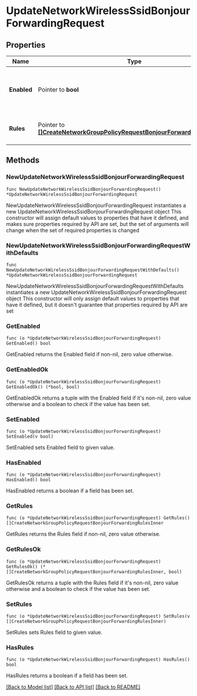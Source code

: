# UpdateNetworkWirelessSsidBonjourForwardingRequest

## Properties

Name | Type | Description | Notes
------------ | ------------- | ------------- | -------------
**Enabled** | Pointer to **bool** | If true, Bonjour forwarding is enabled on this SSID. | [optional] 
**Rules** | Pointer to [**[]CreateNetworkGroupPolicyRequestBonjourForwardingRulesInner**](CreateNetworkGroupPolicyRequestBonjourForwardingRulesInner.md) | List of bonjour forwarding rules. | [optional] 

## Methods

### NewUpdateNetworkWirelessSsidBonjourForwardingRequest

`func NewUpdateNetworkWirelessSsidBonjourForwardingRequest() *UpdateNetworkWirelessSsidBonjourForwardingRequest`

NewUpdateNetworkWirelessSsidBonjourForwardingRequest instantiates a new UpdateNetworkWirelessSsidBonjourForwardingRequest object
This constructor will assign default values to properties that have it defined,
and makes sure properties required by API are set, but the set of arguments
will change when the set of required properties is changed

### NewUpdateNetworkWirelessSsidBonjourForwardingRequestWithDefaults

`func NewUpdateNetworkWirelessSsidBonjourForwardingRequestWithDefaults() *UpdateNetworkWirelessSsidBonjourForwardingRequest`

NewUpdateNetworkWirelessSsidBonjourForwardingRequestWithDefaults instantiates a new UpdateNetworkWirelessSsidBonjourForwardingRequest object
This constructor will only assign default values to properties that have it defined,
but it doesn't guarantee that properties required by API are set

### GetEnabled

`func (o *UpdateNetworkWirelessSsidBonjourForwardingRequest) GetEnabled() bool`

GetEnabled returns the Enabled field if non-nil, zero value otherwise.

### GetEnabledOk

`func (o *UpdateNetworkWirelessSsidBonjourForwardingRequest) GetEnabledOk() (*bool, bool)`

GetEnabledOk returns a tuple with the Enabled field if it's non-nil, zero value otherwise
and a boolean to check if the value has been set.

### SetEnabled

`func (o *UpdateNetworkWirelessSsidBonjourForwardingRequest) SetEnabled(v bool)`

SetEnabled sets Enabled field to given value.

### HasEnabled

`func (o *UpdateNetworkWirelessSsidBonjourForwardingRequest) HasEnabled() bool`

HasEnabled returns a boolean if a field has been set.

### GetRules

`func (o *UpdateNetworkWirelessSsidBonjourForwardingRequest) GetRules() []CreateNetworkGroupPolicyRequestBonjourForwardingRulesInner`

GetRules returns the Rules field if non-nil, zero value otherwise.

### GetRulesOk

`func (o *UpdateNetworkWirelessSsidBonjourForwardingRequest) GetRulesOk() (*[]CreateNetworkGroupPolicyRequestBonjourForwardingRulesInner, bool)`

GetRulesOk returns a tuple with the Rules field if it's non-nil, zero value otherwise
and a boolean to check if the value has been set.

### SetRules

`func (o *UpdateNetworkWirelessSsidBonjourForwardingRequest) SetRules(v []CreateNetworkGroupPolicyRequestBonjourForwardingRulesInner)`

SetRules sets Rules field to given value.

### HasRules

`func (o *UpdateNetworkWirelessSsidBonjourForwardingRequest) HasRules() bool`

HasRules returns a boolean if a field has been set.


[[Back to Model list]](../README.md#documentation-for-models) [[Back to API list]](../README.md#documentation-for-api-endpoints) [[Back to README]](../README.md)


